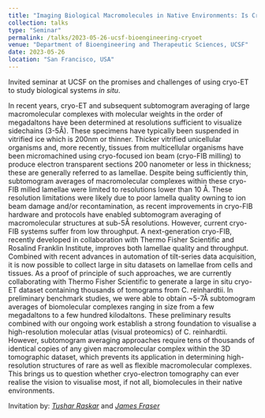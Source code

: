 ```yaml
---
title: "Imaging Biological Macromolecules in Native Environments: Is Cryo-Electron Tomography the Answer?"
collection: talks
type: "Seminar"
permalink: /talks/2023-05-26-ucsf-bioengineering-cryoet
venue: "Department of Bioengineering and Therapeutic Sciences, UCSF"
date: 2023-05-26
location: "San Francisco, USA"
---
```


Invited seminar at UCSF on the promises and challenges of using cryo-ET to study biological systems _in situ_.

In recent years, cryo-ET and subsequent subtomogram averaging of large macromolecular complexes with molecular weights in the order of megadaltons have been determined at resolutions sufficient to visualize sidechains (3-5Å). These specimens have typically been suspended in vitrified ice which is 200nm or thinner. Thicker vitrified unicellular organisms and, more recently, tissues from multicellular organisms have been micromachined using cryo-focused ion beam (cryo-FIB milling) to produce electron transparent sections 200 nanometer or less in thickness; these are generally referred to as lamellae. Despite being sufficiently thin, subtomogram averages of macromolecular complexes within these cryo-FIB milled lamellae were limited to resolutions lower than 10 Å. These resolution limitations were likely due to poor lamella quality owning to ion beam damage and/or recontamination, as recent improvements in cryo-FIB hardware and protocols have enabled subtomogram averaging of macromolecular structures at sub-5Å resolutions. However, current cryo-FIB systems suffer from low throughput. A next-generation cryo-FIB, recently developed in collaboration with Thermo Fisher Scientific and Rosalind Franklin Institute, improves both lamellae quality and throughput. Combined with recent advances in automation of tilt-series data acquisition, it is now possible to collect large in situ datasets on lamellae from cells and tissues. As a proof of principle of such approaches, we are currently collaborating with Thermo Fisher Scientific to generate a large in situ cryo-ET dataset containing thousands of tomograms from C. reinhardtii. In preliminary benchmark studies, we were able to obtain ~5-7Å subtomogram averages of biomolecular complexes ranging in size from a few megadaltons to a few hundred kilodaltons. These preliminary results combined with our ongoing work establish a strong foundation to visualise a high-resolution molecular atlas (visual proteomics) of C. reinhardtii. However, subtomogram averaging approaches require tens of thousands of identical copies of any given macromolecular complex within the 3D tomographic dataset, which prevents its application in determining high-resolution structures of rare as well as flexible macromolecular complexes. This brings us to question whether cryo-electron tomography can ever realise the vision to visualise most, if not all, biomolecules in their native environments.

Invitation by: [_Tushar Raskar_](https://profiles.ucsf.edu/tusharbhim.raskar) and [_James Fraser_](https://fraserlab.com)